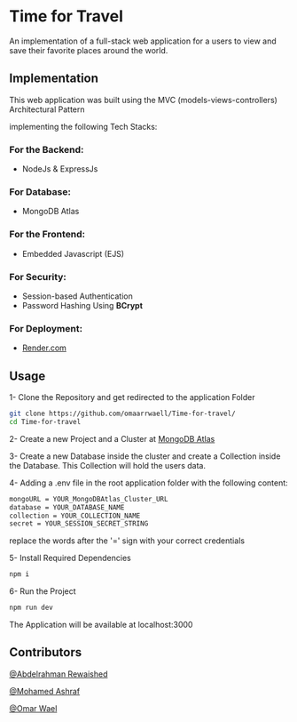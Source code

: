 # Time for Travel
An implementation of a full-stack web application for a users to view and save their favorite places around the world.

## Implementation
This web application was built using the MVC (models-views-controllers) Architectural Pattern

implementing the following Tech Stacks:

### For the Backend:
- NodeJs & ExpressJs
### For Database:
- MongoDB Atlas
### For the Frontend:
- Embedded Javascript (EJS)
### For Security:
- Session-based Authentication
- Password Hashing Using <b>BCrypt</b>

### For Deployment:
- <a href="https://render.com/">Render.com</a>

## Usage
1- Clone the Repository and get redirected to the application Folder
```bash
git clone https://github.com/omaarrwaell/Time-for-travel/
cd Time-for-travel
```
2- Create a new Project and a Cluster at <a href="https://www.mongodb.com/atlas/database">MongoDB Atlas</a>

3- Create a new Database inside the cluster and create a Collection inside the Database. This Collection will hold the users data.

4- Adding a .env file in the root application folder with the following content:
```bash
mongoURL = YOUR_MongoDBAtlas_Cluster_URL
database = YOUR_DATABASE_NAME
collection = YOUR_COLLECTION_NAME
secret = YOUR_SESSION_SECRET_STRING
```
replace the words after the '=' sign with your correct credentials

5- Install Required Dependencies
```bash
npm i
```
6- Run the Project
```bash
npm run dev
```
The Application will be available at localhost:3000

## Contributors

<a href="https://github.com/AbdelrahmanRewaished">@Abdelrahman Rewaished</a>

<a href="https://github.com/7ashraf">@Mohamed Ashraf</a>

<a href="https://github.com/omaarrwaell">@Omar Wael</a>
